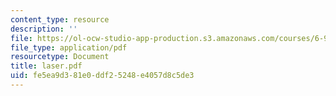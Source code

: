 ```yaml
---
content_type: resource
description: ''
file: https://ol-ocw-studio-app-production.s3.amazonaws.com/courses/6-974-fundamentals-of-photonics-quantum-electronics-spring-2006/fe5ea9d381e0ddf25248e4057d8c5de3_laser.pdf
file_type: application/pdf
resourcetype: Document
title: laser.pdf
uid: fe5ea9d3-81e0-ddf2-5248-e4057d8c5de3
---
```


